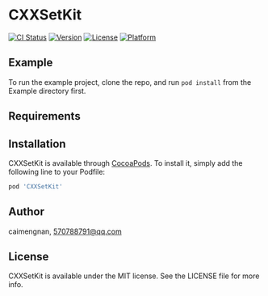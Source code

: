 # CXXSetKit

[![CI Status](https://img.shields.io/travis/caimengnan/CXXSetKit.svg?style=flat)](https://travis-ci.org/caimengnan/CXXSetKit)
[![Version](https://img.shields.io/cocoapods/v/CXXSetKit.svg?style=flat)](https://cocoapods.org/pods/CXXSetKit)
[![License](https://img.shields.io/cocoapods/l/CXXSetKit.svg?style=flat)](https://cocoapods.org/pods/CXXSetKit)
[![Platform](https://img.shields.io/cocoapods/p/CXXSetKit.svg?style=flat)](https://cocoapods.org/pods/CXXSetKit)

## Example

To run the example project, clone the repo, and run `pod install` from the Example directory first.

## Requirements

## Installation

CXXSetKit is available through [CocoaPods](https://cocoapods.org). To install
it, simply add the following line to your Podfile:

```ruby
pod 'CXXSetKit'
```

## Author

caimengnan, 570788791@qq.com

## License

CXXSetKit is available under the MIT license. See the LICENSE file for more info.
